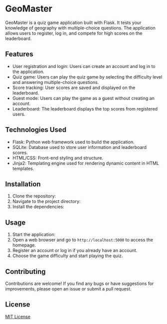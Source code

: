 # GeoMaster

GeoMaster is a quiz game application built with Flask. It tests your knowledge of geography with multiple-choice questions. The application allows users to register, log in, and compete for high scores on the leaderboard.

## Features

- User registration and login: Users can create an account and log in to the application.
- Quiz game: Users can play the quiz game by selecting the difficulty level and answering multiple-choice questions.
- Score tracking: User scores are saved and displayed on the leaderboard.
- Guest mode: Users can play the game as a guest without creating an account.
- Leaderboard: The leaderboard displays the top scores from registered users.

## Technologies Used

- Flask: Python web framework used to build the application.
- SQLite: Database used to store user information and leaderboard scores.
- HTML/CSS: Front-end styling and structure.
- Jinja2: Templating engine used for rendering dynamic content in HTML templates.

## Installation

1. Clone the repository:
2. Navigate to the project directory:
3. Install the dependencies:


## Usage

1. Start the application:
2. Open a web browser and go to `http://localhost:5000` to access the homepage.
3. Register an account or log in if you already have an account.
4. Choose the game difficulty and start playing the quiz.
## Contributing
Contributions are welcome! If you find any bugs or have suggestions for improvements, please open an issue or submit a pull request.
## License
[MIT License](LICENSE)




